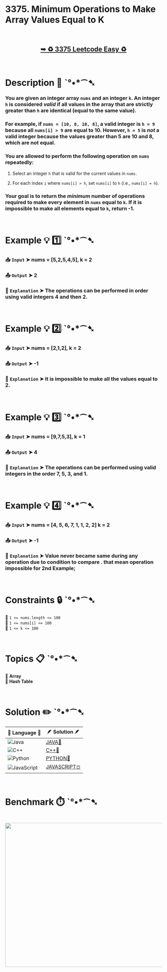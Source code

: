 # 3375. Minimum Operations to Make Array Values Equal to K

</br>

<h2 align="center"> 

<a href="https://leetcode.com/problems/minimum-operations-to-make-array-values-equal-to-k/description/?envType=daily-question&envId=2025-04-09"><strong>➥ ♻️ 3375 Leetcode Easy ♻️ </strong></a>
</h2>

</br>

# Description 📜 ˋ°•*⁀➷

### You are given an integer array `nums` and an integer `k`.  An integer `h` is considered *valid* if all values in the array that are strictly greater than `h` are identical (equal to the same value).

### For example, if `nums = [10, 8, 10, 8]`, a valid integer is `h = 9` because all `nums[i] > 9` are equal to 10. However, `h = 5` is *not* a valid integer because the values greater than 5 are 10 and 8, which are not equal.

### You are allowed to perform the following operation on `nums` repeatedly:

1. Select an integer `h` that is valid for the current values in `nums`.

2. For each index `i` where `nums[i] > h`, set `nums[i]` to `h` (i.e., `nums[i] = h`).

### Your goal is to return the *minimum* number of operations required to make every element in `nums` equal to `k`.  If it is impossible to make all elements equal to `k`, return -1.

</br>

# Example 💡 1️⃣ ˋ°•*⁀➷

  ### 📥 `Input`  ➤ nums = [5,2,5,4,5], k = 2

  ### 📤 `Output`  ➤ 2

  ### 🔦 `Explanation`  ➤ The operations can be performed in order using valid integers 4 and then 2.

</br>

# Example 💡 2️⃣ ˋ°•*⁀➷

  ### 📥 `Input` ➤ nums = [2,1,2], k = 2

  ### 📤 `Output`  ➤ -1

  ### 🔦 `Explanation` ➤ It is impossible to make all the values equal to 2.

</br>

# Example 💡 3️⃣ ˋ°•*⁀➷

  ### 📥 `Input` ➤ nums = [9,7,5,3], k = 1

  ### 📤 `Output`  ➤ 4

  ### 🔦 `Explanation`  ➤ The operations can be performed using valid integers in the order 7, 5, 3, and 1.

</br>

# Example 💡 4️⃣ ˋ°•*⁀➷

  ### 📥 `Input`  ➤ nums = [4, 5, 6, 7, 1, 1, 2, 2] k = 2
   
  ### 📤 `Output`  ➤ -1
   
  ### 🔦 `Explanation`  ➤ Value never became same during any operation due to condition to compare . that mean operation impossible for 2nd Example;

</br>

# Constraints 🔒 ˋ°•*⁀➷

🔹 `1 <= nums.length <= 100` </br>
🔹 `1 <= nums[i] <= 100` </br>
🔹 `1 <= k <= 100` </br>

</br>

# Topics 📋 ˋ°•*⁀➷

🔸 **Array**  </br>
🔸 **Hash Table**  </br>

</br>

# Solution ✏️ ˋ°•*⁀➷

| 📒 Language 📒  | 🪶 Solution 🪶 |
| ------------- | ------------- |
|  ![Java](https://img.shields.io/badge/java-%23ED8B00.svg?style=for-the-badge&logo=openjdk&logoColor=white)  | [JAVA🍁](https://github.com/Prakhar-002/LEETCODE/blob/main/%F0%9F%8D%84%20Daily%20Challenge%202025%20%F0%9F%8D%B3/%F0%9F%94%AC%20Examine%20Thoroughly%20%F0%9F%A7%AC/04%20Apr%20%E2%98%94/09%20-%2004%20-%202025%20---%203375.%20Minimum%20Operations%20to%20Make%20Array%20Values%20Equal%20to%20K%20%E2%98%83%EF%B8%8F%20%F0%9F%8D%81%20%F0%9F%8D%B0%20%F0%9F%8E%B2/%F0%9F%8D%81JAVA%20-%203375.%20Minimum%20Operations%20to%20Make%20Array%20Values%20Equ.java) |
|  ![C++](https://img.shields.io/badge/c++-%2300599C.svg?style=for-the-badge&logo=c%2B%2B&logoColor=white)  | [C++🎲](https://github.com/Prakhar-002/LEETCODE/blob/main/%F0%9F%8D%84%20Daily%20Challenge%202025%20%F0%9F%8D%B3/%F0%9F%94%AC%20Examine%20Thoroughly%20%F0%9F%A7%AC/04%20Apr%20%E2%98%94/09%20-%2004%20-%202025%20---%203375.%20Minimum%20Operations%20to%20Make%20Array%20Values%20Equal%20to%20K%20%E2%98%83%EF%B8%8F%20%F0%9F%8D%81%20%F0%9F%8D%B0%20%F0%9F%8E%B2/%F0%9F%8E%B2CPP%20-%203375.%20Minimum%20Operations%20to%20Make%20Array%20Values%20Equal.cpp)  |
|  ![Python](https://img.shields.io/badge/python-3670A0?style=for-the-badge&logo=python&logoColor=ffdd54)    | [PYTHON🍰](https://github.com/Prakhar-002/LEETCODE/blob/main/%F0%9F%8D%84%20Daily%20Challenge%202025%20%F0%9F%8D%B3/%F0%9F%94%AC%20Examine%20Thoroughly%20%F0%9F%A7%AC/04%20Apr%20%E2%98%94/09%20-%2004%20-%202025%20---%203375.%20Minimum%20Operations%20to%20Make%20Array%20Values%20Equal%20to%20K%20%E2%98%83%EF%B8%8F%20%F0%9F%8D%81%20%F0%9F%8D%B0%20%F0%9F%8E%B2/%F0%9F%8D%B0PYTHON%20-%203375.%20Minimum%20Operations%20to%20Make%20Array%20Values%20Equ.py) |
| ![JavaScript](https://img.shields.io/badge/javascript-%23323330.svg?style=for-the-badge&logo=javascript&logoColor=%23F7DF1E)   | [JAVASCRIPT☃️](https://github.com/Prakhar-002/LEETCODE/blob/main/%F0%9F%8D%84%20Daily%20Challenge%202025%20%F0%9F%8D%B3/%F0%9F%94%AC%20Examine%20Thoroughly%20%F0%9F%A7%AC/04%20Apr%20%E2%98%94/09%20-%2004%20-%202025%20---%203375.%20Minimum%20Operations%20to%20Make%20Array%20Values%20Equal%20to%20K%20%E2%98%83%EF%B8%8F%20%F0%9F%8D%81%20%F0%9F%8D%B0%20%F0%9F%8E%B2/%E2%98%83%EF%B8%8FJAVASCRIPT%20-%203375.%20Minimum%20Operations%20to%20Make%20Array%20Values.js) |

</br>

# Benchmark ⏱️ ˋ°•*⁀➷

<h1  align="center" >

<img src ="https://github.com/user-attachments/assets/2d21f4d0-1f3e-43a4-afc7-0c6c067b0967" width = "700px" height="462px" />

</h1>
